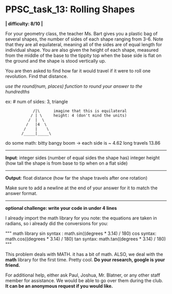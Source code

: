# PPSC_task_13: Rolling Shapes
**| difficulty: 8/10 |**

For your geometry class, the teacher Ms. Bart gives you a plastic bag of several shapes, the number of sides of each shape ranging from 3-6. Note that they are all equilateral, meaning all of the sides are of equal length for individual shape. You are also given the height of each shape, measured from the middle of the base to the tippity top when the base side is flat on the ground and the shape is stood vertically up. 

You are then asked to find how far it would travel if it were to roll one revolution. Find that distance. 

*use the round(num, places) function to round your answer to the hundredths* 

ex: # num of sides: 3, triangle

                /|\      imagine that this is equilateral
               / | \     height: 4 (don't mind the units)
              /  |  \
             /   |4  \
            /    |    \
           /_____|_____\

do some math: bitty bangy boom -> each side is ~ 4.62 long
travels 13.86
__________________________________________________________________________________
**Input**:
integer sides (number of equal sides the shape has)
integer height (how tall the shape is from base to tip when on a flat side)
__________________________________________________________________________________
**Output**:
float distance (how far the shape travels after one rotation)

Make sure to add a newline at the end of your answer for it to match the answer format.
__________________________________________________________________________________
**optional challenge: write your code in under 4 lines**

I already import the math library for you
note: the equations are taken in radians, so i already did the conversions for you: 

"""
math library 
sin syntax : math.sin((degrees * 3.14) / 180)
cos syntax: math.cos((degrees * 3.14) / 180)
tan syntax: math.tan((degrees * 3.14) / 180)
"""

This problem deals with MATH. it has a bit of math. ALSO, we deal with the **math** library for the first time. Pretty cool. **Do your research, google is your friend.**

For additional help, either ask Paul, Joshua, Mr. Blatner, or any other staff member for assistance. We would be able to go over them during the club. **It can be an anonymous request if you would like.**